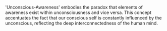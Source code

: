 'Unconscious-Awareness' embodies the paradox that elements of awareness exist within unconsciousness and vice versa. This concept accentuates the fact that our conscious self is constantly influenced by the unconscious, reflecting the deep interconnectedness of the human mind.